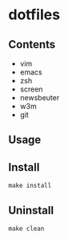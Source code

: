 dotfiles
========

Contents
--------
- vim
- emacs
- zsh
- screen
- newsbeuter
- w3m
- git

Usage
-----

Install
-------
`make install`

Uninstall
---------
`make clean`
